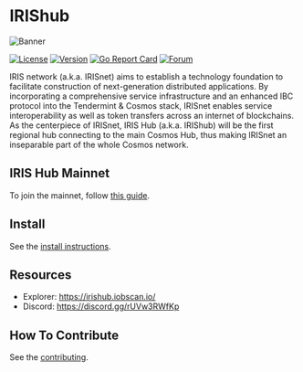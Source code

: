 # IRIShub

![Banner](https://raw.githubusercontent.com/irisnet/irishub/master/docs/pics/iris.jpg)

[![License](https://img.shields.io/github/license/irisnet/irishub.svg)](https://github.com/irisnet/irishub/blob/master/LICENSE)
[![Version](https://img.shields.io/github/tag/irisnet/irishub.svg)](https://github.com/irisnet/irishub/releases)
[![Go Report Card](https://goreportcard.com/badge/github.com/irisnet/irishub)](https://goreportcard.com/report/github.com/irisnet/irishub)
[![Forum](https://img.shields.io/discourse/https/forum.irisnet.org/topics.svg)](https://forum.irisnet.org/)

IRIS network (a.k.a. IRISnet) aims to establish a technology foundation to facilitate construction of next-generation distributed applications. By incorporating a comprehensive service infrastructure and an enhanced IBC protocol into the Tendermint & Cosmos stack, IRISnet enables service interoperability as well as token transfers across an internet of blockchains.
As the centerpiece of IRISnet, IRIS Hub (a.k.a. IRIShub) will be the first regional hub connecting to the main Cosmos Hub, thus making IRISnet an inseparable part of the whole Cosmos network.

## IRIS Hub Mainnet

To join the mainnet, follow [this guide](https://www.irisnet.org/docs/get-started/mainnet.html).

## Install

See the [install instructions](https://www.irisnet.org/docs/get-started/install.html).

## Resources

* Explorer: <https://irishub.iobscan.io/>
* Discord: <https://discord.gg/rUVw3RWfKp>

## How To Contribute

See the [contributing](./CONTRIBUTING.md).
